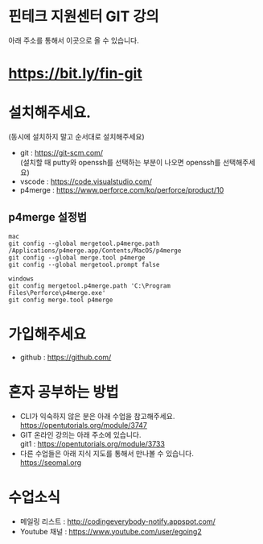 # 핀테크 지원센터 GIT 강의
아래 주소를 통해서 이곳으로 올 수 있습니다. 
# https://bit.ly/fin-git

# 설치해주세요.
(동시에 설치하지 말고 순서대로 설치해주세요)
- git : https://git-scm.com/ 
  <br>(설치할 때 putty와 openssh를 선택하는 부분이 나오면 openssh를 선택해주세요)
- vscode : https://code.visualstudio.com/
- p4merge : https://www.perforce.com/ko/perforce/product/10

## p4merge 설정법
```
mac
git config --global mergetool.p4merge.path /Applications/p4merge.app/Contents/MacOS/p4merge
git config --global merge.tool p4merge
git config --global mergetool.prompt false

windows
git config mergetool.p4merge.path 'C:\Program Files\Perforce\p4merge.exe'
git config merge.tool p4merge
```


# 가입해주세요
- github : https://github.com/

# 혼자 공부하는 방법 
- CLI가 익숙하지 않은 분은 아래 수업을 참고해주세요. <br>
https://opentutorials.org/module/3747
- GIT 온라인 강의는 아래 주소에 있습니다. <br>
git1 : https://opentutorials.org/module/3733 
- 다른 수업들은 아래 지식 지도를 통해서 만나볼 수 있습니다. <br>
https://seomal.org

# 수업소식
- 메일링 리스트 : http://codingeverybody-notify.appspot.com/
- Youtube 채널 : https://www.youtube.com/user/egoing2
